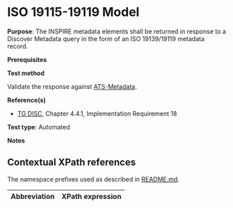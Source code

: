 # ISO 19115-19119 Model

**Purpose**: The INSPIRE metadata elements shall be returned in response to a Discover Metadata query in the form of an ISO 19139/19119 metadata record.

**Prerequisites**


**Test method**

Validate the response against [ATS-Metadata](http://inspire.ec.europa.eu/id/ats/metadata/3.1).

**Reference(s)**

* [TG DISC](README.md#ref_TG_DISC), Chapter 4.4.1, Implementation Requirement 18

**Test type**: Automated

**Notes**

## Contextual XPath references

The namespace prefixes used as described in [README.md](README.md#namespaces).

Abbreviation                                               |  XPath expression
---------------------------------------------------------- | -------------------------------------------------------------------------
